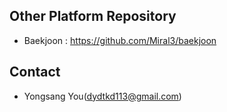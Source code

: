 ## Other Platform Repository
* Baekjoon : https://github.com/Miral3/baekjoon

## Contact
* Yongsang You(dydtkd113@gmail.com)
